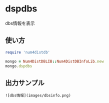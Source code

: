 dspdbs
======
dbs情報を表示

## 使い方

```ruby
require 'num4distdb'

mongo = Num4DistDBLIB::Num4DistDBInfoLib.new
mongo.dspdbs
```

## 出力サンプル

    ![dbs情報](images/dbsinfo.png)  

